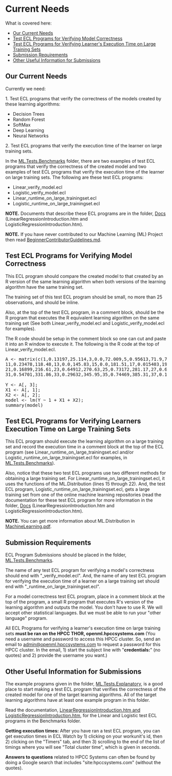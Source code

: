 Current Needs
=============

What is covered here:

- [Our Current Needs](#our-current-needs)
- [Test ECL Programs for Verifying Model Correctness](#test-ecl-programs-for-verifying-model-correctness)
- [Test ECL Programs for Verifying Learner's Execution Time on Large Training Sets](#test-ecl-programs-for-verifying-learners-execution-time-on-large-training-sets)
- [Submission Requirements](#submission-requirements)
- [Other Useful Information for Submissions](#other-useful-information-for-submissions)

## Our Current Needs

Currently we need:

1\. Test ECL programs that verify the correctness of the models created by these learning algorithms:

 - Decision Trees
 - Random Forest
 - SoftMax
 - Deep Learning
 - Neural Networks

2\. Test ECL programs that verify the execution time of the learner on large training sets.

In the [ML.Tests.Benchmarks](https://github.com/hpcc-systems/ecl-ml/tree/master/ML/Tests/Benchmarks) folder, there are two examples of test ECL programs that verify the correctness of the created model and two examples of test ECL programs that verify the execution time of the learner on large training sets. The following are these test ECL programs:

- Linear\_verify_model.ecl
- Logistic\_verify_model.ecl
- Linear\_runtime\_on\_large\_trainingset.ecl
- Logistic\_runtime\_on\_large\_trainingset.ecl

**NOTE.** Documents that describe these ECL programs are in the folder, [Docs](https://github.com/hpcc-systems/ecl-ml/docs) (LinearRegressionIntroduction.htm and LogisticRegressionIntroduction.htm).

**NOTE.** If you have never contributed to our Machine Learning (ML) Project  then read [BeginnerContributorGuidelines.md](https://github.com/hpcc-systems/ecl-ml/CONTRIBUTING/BeginnerContributorGuidelines.md).

## Test ECL Programs for Verifying Model Correctness

This ECL program should compare the created model to that created by an R version of the same learning algorithm when both versions of the learning algorithm have the same training set.

The training set of this test ECL program should be small, no more than 25 observations, and should be inline.

Also, at the top of the test ECL program, in a comment block, should be the R program that executes the R equivalent learning algorithm on the same training set (See both Linear\_verify\_model.ecl and Logistic\_verify\_model.ecl for examples). 

The R code should be setup in the comment block so one can cut and paste it into an R window to execute it. The following is the R code at the top of Linear\_verify\_model.ecl.

<pre>
A <- matrix(c(1,0.13197,25.114,3,0.0,72.009,5,0.95613,71.9,7,0.57521,97.91,9,0.0,102.2,
11,0.23478,118.48,13,0.0,145.83,15,0.0,181.51,17,0.015403,197.38,19,0.0,214.03,
21,0.16899,216.61,23,0.64912,270.63,25,0.73172,281.17,27,0.64775,295.11,29,0.45092,314.04,
31,0.54701,331.86,33,0.29632,345.95,35,0.74469,385.31,37,0.18896,390.91,39,0.6868,423.49), nrow = 20, ncol = 3, byrow=TRUE);

Y <- A[, 3];
X1 <- A[, 1];
X2 <- A[, 2];
model <- lm(Y ~ 1 + X1 + X2);
summary(model)
</pre>

## Test ECL Programs for Verifying Learners Execution Time on Large Training Sets

This ECL program should execute the learning algorithm on a large training set and record the execution time in a comment block at the top of the ECL program (see Linear\_runtime\_on\_large\_trainingset.ecl and/or Logistic\_runtime\_on\_large\_trainingset.ecl for examples, in [ML.Tests.Benchmarks](https://github.com/hpcc-systems/ecl-ml/tree/master/ML/Tests/Benchmarks)).

Also, notice that these two test ECL programs use two different methods for obtaining a large training set. For Linear\_runtime\_on\_large\_trainingset.ecl, it uses the functions of the ML.Distribution (lines 15 through 22). And, the test ECL program, Logistic\_runtime\_on\_large\_trainingset.ecl, gets a large training set from one of the online machine learning repositories (read the documentation for these test ECL program for more information in the folder, [Docs](https://github.com/hpcc-systems/ecl-ml/docs) (LinearRegressionIntroduction.htm and LogisticRegressionIntroduction.htm).

**NOTE.** You can get more information about ML.Distribution in [MachineLearning.pdf](https://github.com/hpcc-systems/ecl-ml/docs/MachineLearning.pdf).

## Submission Requirements

ECL Program Submissions should be placed in the folder, [ML.Tests.Benchmarks](https://github.com/hpcc-systems/ecl-ml/tree/master/ML/Tests/Benchmarks). 

The name of any test ECL program for verifying a model's correctness should end with "\_verify\_model.ecl". And, the name of any test ECL program for verifying the execution time of a learner on a large training set should end with "\_runtime\_on\_large\_trainingset.ecl".

For a model correctness test ECL program, place in a comment block at the top of the program, a small R program that executes R's version of the learning algorithm and outputs the model. You don't have to use R. We will accept other statistical languages. But we must be able to run your "other language" program.

All ECL Programs for verifying a learner's execution time on large training sets **must be ran on the HPCC THOR, openml.hpccsystems.com** (You need a username and password to access this HPCC cluster. So, send an email to admin@openml.hpccsystems.com to request a password for this HPCC cluster. In the email, 1) start the subject line with "**credentials:**" (no quotes) and 2) provide the username you want.) 

## Other Useful Information for Submissions

The example programs given in the folder, [ML.Tests.Explanatory](https://github.com/hpcc-systems/ecl-ml/tree/master/ML/Tests/Explanatory), is a good place to start making a test ECL program that verifies the correctness of the created model for one of the target learning algorithms. All of the target learning algorithms have at least one example program in this folder.

Read the documentation, [LinearRegressionIntroduction.htm and LogisticRegressionIntroduction.htm](https://github.com/hpcc-systems/ecl-ml/tree/master/docs), for the Linear and Logistic test ECL programs in the Benchmarks folder.

**Getting execution times:** After you have ran a test ECL program, you can get execution times in ECL Watch by 1) clicking on your workunit's id,  then 2) clicking on the "Timers" tab, and then 3) scrolling to the end of the list of timings where you will see "Total cluster time", which is given in seconds.

**Answers to questions** related to HPCC Systems can often be found by doing a Google search that includes "site:hpccsystems.com" (without the quotes).

 
